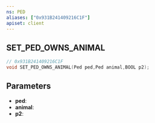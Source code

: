 ```yaml
---
ns: PED
aliases: ["0x931B241409216C1F"]
apiset: client
---
```

## SET_PED_OWNS_ANIMAL

```c
// 0x931B241409216C1F
void SET_PED_OWNS_ANIMAL(Ped ped,Ped animal,BOOL p2);
```


## Parameters
* **ped**:
* **animal**:
* **p2**: